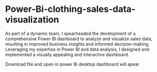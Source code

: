 # Power-Bi-clothing-sales-data-visualization
As part of a dynamic team, I spearheaded the development of a comprehensive Power BI dashboard to analyze and visualize sales data, resulting in improved business insights and informed decision-making. Leveraging my expertise in Power BI and data analysis, I designed and implemented a visually appealing and interactive dashboard.
 
Download file and open in power Bi desktop dashboard will apear 
